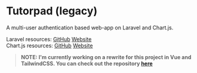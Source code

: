 # Tutorpad (legacy)
A multi-user authentication based web-app on Laravel and Chart.js.
 
Laravel resources: [GitHub](https://github.com/laravel/laravel) [Website](https://laravel.com/)  
Chart.js resources: [GitHub](https://github.com/chartjs/Chart.js) [Website](https://www.chartjs.org/)

> **NOTE: 
I'm currently working on a rewrite for this project in Vue and TailwindCSS. You can check out the repository [here](https://github.com/shailshukla96/tutorpad)**
